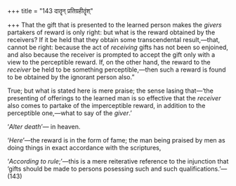 +++
title = "143 दातॄन् प्रतिग्रहीतॄंश्"

+++
That the gift that is presented to the learned person makes the *givers*
partakers of reward is only right: but what is the reward obtained by
the receivers? If it be held that they obtain some transcendental
result,—that, cannot be right: because the act of *receiving* gifts has
not been so enjoined, and also because the receiver is prompted to
accept the gift only with a view to the perceptible reward. If, on the
other hand, the reward to the *receiver* be held to be something
perceptible,—then such a reward is found to be obtained by the ignorant
person also.”

True; but what is stated here is mere praise; the sense lasing that—‘the
presenting of offerings to the learned man is so effective that the
*receiver* also comes to partake of the imperceptible reward, in
addition to the perceptible one,—what to say of the *giver*.’

‘*Alter death*’— in heaven.

‘*Here*’—the reward is in the form of fame; the man being praised by men
as doing things in exact accordance with the scriptures,

‘*According to rule*;’—this is a mere reiterative reference to the
injunction that ‘gifts should be made to persons posessing such and such
qualifications.’—(143)


